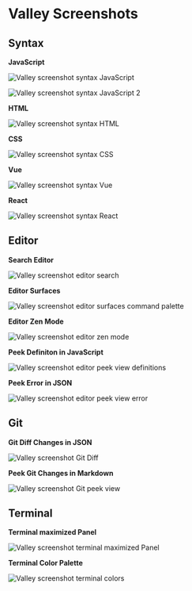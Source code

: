 # Valley Screenshots

## Syntax

**JavaScript**

![Valley screenshot syntax JavaScript](https://github.com/TimGr/valley-vscode/blob/master/screenshots/valley-vscode-syntax-javascript.png?raw=true)

![Valley screenshot syntax JavaScript 2](https://github.com/TimGr/valley-vscode/blob/master/screenshots/valley-vscode-syntax-javascript-2.png?raw=true)

**HTML**

![Valley screenshot syntax HTML](https://github.com/TimGr/valley-vscode/blob/master/screenshots/valley-vscode-syntax-html.png?raw=true)

**CSS**

![Valley screenshot syntax CSS](https://github.com/TimGr/valley-vscode/blob/master/screenshots/valley-vscode-syntax-css.png?raw=true)

**Vue**

![Valley screenshot syntax Vue](https://github.com/TimGr/valley-vscode/blob/master/screenshots/valley-vscode-syntax-vue.png?raw=true)

**React**

![Valley screenshot syntax React](https://github.com/TimGr/valley-vscode/blob/master/screenshots/valley-vscode-syntax-react.png?raw=true)

## Editor

**Search Editor**

![Valley screenshot editor search](https://github.com/TimGr/valley-vscode/blob/master/screenshots/valley-vscode-editor-search.png?raw=true)

**Editor Surfaces**

![Valley screenshot editor surfaces command palette](https://github.com/TimGr/valley-vscode/blob/master/screenshots/valley-vscode-editor-surfaces-commands.png?raw=true)

**Editor Zen Mode**

![Valley screenshot editor zen mode](https://github.com/TimGr/valley-vscode/blob/master/screenshots/valley-vscode-editor-zen-mode-syntax-php.png?raw=true)

**Peek Definiton in JavaScript**

![Valley screenshot editor peek view definitions](https://github.com/TimGr/valley-vscode/blob/master/screenshots/valley-vscode-peek-view-definitions.png?raw=true)

**Peek Error in JSON**

![Valley screenshot editor peek view error](https://github.com/TimGr/valley-vscode/blob/master/screenshots/valley-vscode-peek-view-error.png?raw=true)

## Git

**Git Diff Changes in JSON**

![Valley screenshot Git Diff](https://github.com/TimGr/valley-vscode/blob/master/screenshots/valley-vscode-editor-git-diff.png?raw=true)

**Peek Git Changes in Markdown**

![Valley screenshot Git peek view](https://github.com/TimGr/valley-vscode/blob/master/screenshots/valley-vscode-peek-view-git-changes.png?raw=true)

## Terminal

**Terminal maximized Panel**

![Valley screenshot terminal maximized Panel](https://github.com/TimGr/valley-vscode/blob/master/screenshots/valley-vscode-terminal-full.png?raw=true)

**Terminal Color Palette**

![Valley screenshot terminal colors](https://github.com/TimGr/valley-vscode/blob/master/screenshots/valley-vscode-terminal-colors.png?raw=true)
